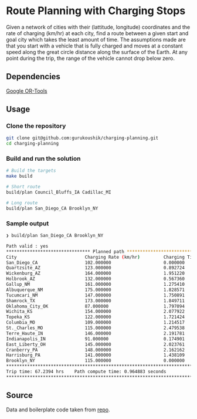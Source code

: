 # Route Planning with Charging Stops

Given a network of cities with their (lattitude, longitude) coordinates
and the rate of charging (km/hr) at each city, find a route between a
given start and goal city which takes the least amount of time. The 
assumptions made are that you start with a vehicle that is fully charged
and moves at a constant speed along the great circle distance along the
surface of the Earth. At any point during the trip, the range of the
vehicle cannot drop below zero.

## Dependencies

[Google OR-Tools](https://developers.google.com/optimization/install/cpp)

## Usage

### Clone the repository

```bash
git clone git@github.com:gurukoushik/charging-planning.git
cd charging-planning
```

### Build and run the solution

```bash
# Build the targets
make build

# Short route
build/plan Council_Bluffs_IA Cadillac_MI

# Long route
build/plan San_Diego_CA Brooklyn_NY
```

### Sample output

```bash
❯ build/plan San_Diego_CA Brooklyn_NY

Path valid : yes
******************************** Planned path *********************************
City                          Charging Rate (km/hr)         Charging Time (hrs)
San_Diego_CA                  102.000000                    0.000000
Quartzsite_AZ                 123.000000                    0.892724
Wickenburg_AZ                 164.000000                    1.951220
Holbrook_AZ                   132.000000                    0.567360
Gallup_NM                     161.000000                    1.275410
Albuquerque_NM                175.000000                    1.828571
Tucumcari_NM                  147.000000                    1.750891
Shamrock_TX                   173.000000                    1.849711
Oklahoma_City_OK              87.000000                     1.797094
Wichita_KS                    154.000000                    2.077922
Topeka_KS                     122.000000                    1.721424
Columbia_MO                   109.000000                    1.214517
St._Charles_MO                115.000000                    2.479538
Terre_Haute_IN                146.000000                    2.191781
Indianapolis_IN               91.000000                     0.174901
East_Liberty_OH               145.000000                    2.023761
Cranberry_PA                  148.000000                    2.162162
Harrisburg_PA                 141.000000                    1.438109
Brooklyn_NY                   115.000000                    0.000000
*******************************************************************************
Trip time: 67.2394 hrs    Path compute time: 0.964883 seconds
*******************************************************************************
```

## Source

Data and boilerplate code taken from [repo](https://github.com/Franceshe/Tesla-Autopilot-Challenge).
